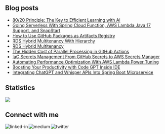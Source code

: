 
## Blog posts
<!-- BLOG-POST-LIST:START -->
- [80/20 Principle: The Key to Efficient Learning with AI](https://medium.com/@wenqiglantz/80-20-principle-the-key-to-efficient-learning-with-ai-547e6b9310a?source=rss-ce7cd5b8b74a------2)
- [Going Serverless With Spring Cloud Function, AWS Lambda Java 17 Support, and SnapStart](https://betterprogramming.pub/going-serverless-with-spring-cloud-function-aws-lambda-java-17-support-and-snapstart-d3d8ffd44bbd?source=rss-ce7cd5b8b74a------2)
- [How to Use GitHub Packages as Artifacts Registry](https://betterprogramming.pub/a-practical-guide-on-using-github-packages-as-artifacts-registry-ec5d2aaca0cd?source=rss-ce7cd5b8b74a------2)
- [RDS Hybrid Multitenancy With Hierarchy](https://betterprogramming.pub/rds-hybrid-multitenancy-with-hierarchy-5e9812c98183?source=rss-ce7cd5b8b74a------2)
- [RDS Hybrid Multitenancy](https://betterprogramming.pub/rds-hybrid-multitenancy-e13e0c2b3900?source=rss-ce7cd5b8b74a------2)
- [The Hidden Cost of Parallel Processing in GitHub Actions](https://betterprogramming.pub/the-hidden-cost-of-parallel-processing-in-github-actions-63f25b2d5f6a?source=rss-ce7cd5b8b74a------2)
- [IaC Secrets Management From GitHub Secrets to AWS Secrets Manager](https://betterprogramming.pub/iac-secrets-management-from-github-secrets-to-aws-secrets-manager-63bb4fdd5992?source=rss-ce7cd5b8b74a------2)
- [Automating Performance Optimization With AWS Lambda Power Tuning](https://betterprogramming.pub/automating-performance-optimization-with-aws-lambda-power-tuning-d295e7141ecc?source=rss-ce7cd5b8b74a------2)
- [Boosting Your Productivity with Code GPT Inside IDE](https://medium.com/@wenqiglantz/boosting-your-productivity-with-code-gpt-inside-ide-895a31bb7aa2?source=rss-ce7cd5b8b74a------2)
- [Integrating ChatGPT and Whisper APIs Into Spring Boot Microservice](https://betterprogramming.pub/integrating-chatgpt-and-whisper-apis-into-spring-boot-microservice-5545e2ea44fc?source=rss-ce7cd5b8b74a------2)
<!-- BLOG-POST-LIST:END -->

## Statistics
<img src="https://github-readme-stats.vercel.app/api?username=wenqiglantz&theme=light">

## Connect with me
[<img align="left" alt="linked-in" src="https://img.shields.io/badge/linkedin-%230077B5.svg?&style=for-the-badge&logo=linkedin&logoColor=white" />](https://www.linkedin.com/in/wenqi-glantz-b5448a5a/)
[<img align="left" alt="medium" src="https://img.shields.io/badge/medium-%2312100E.svg?&style=for-the-badge&logo=medium&logoColor=white" />](https://medium.com/@wenqiglantz)
[<img align="left" alt="twitter" src="https://img.shields.io/badge/Twitter-blue?style=for-the-badge&logo=twitter&logoColor=white" />](https://twitter.com/@wenqi_glantz)
<br>
<br>
